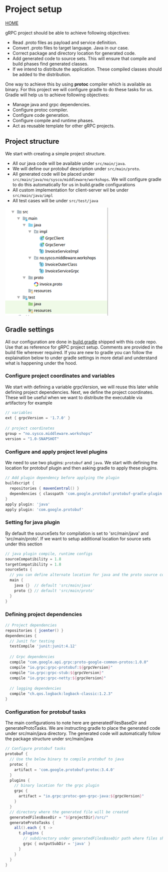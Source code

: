 # Project setup
[HOME](../../README.md)

gRPC project should be able to achieve following objectives:
- Read .proto files as payload and service definition.
- Convert .proto files to target language. Java in our case.
- Correct package and directory location for generated code.
- Add generated code to source sets. This will ensure that compile and build phases find generated classes.
- If we intend to distribute the application. These compiled classes should be added to the distribution.

One way to achieve this by using **protoc** compiler which is available as binary. For this project we will configure gradle to do these tasks for us. Gradle will help us to achieve following objectives:
- Manage java and grpc dependencies.
- Configure protoc compiler.
- Configure code generation.
- Configure compile and runtime phases.
- Act as reusable template for other gRPC projects.

## Project structure
We start with creating a simple project structure. 
- All our java code will be available under `src/main/java`.
- We will define our protobuf description under `src/main/proto`.
- All generated code will be placed under `src/main/java/no/sysco/middleware/workshops`. We will configure gradle to do this automatically for us in build.gradle configurations
- All custom implementation for client-server wil be under `src/main/java/impl`
- All test cases will be under `src/test/java`

![ProjectStructure](../images/ProjectStr.png)

## Gradle settings
All our configuration are done in [build.gradle](../../build.gradle) shipped with this code repo. Use that as reference for gRPC project setup. Comments are provided in the build file wherever required. If you are new to gradle you can follow the explaination below to under gradle settings in more detail and understand what is happening under the hood.

### Configure project coordinates and variables
We start with defining a variable grpcVersion, we will reuse this later while defining project dependencies. Next, we define the project coordinates. These will be useful when we want to distribute the executable via artifactory for example
```groovy
// variables
ext { grpcVersion = '1.7.0' }

// project coordinates
group = "no.sysco.middleware.workshops"
version = "1.0-SNAPSHOT"
```

### Configure and apply project level plugins
We need to use two plugins: `protobuf` and `java`. We start with defining the location for protobuf plugin and then asking gradle to apply these plugins.

```groovy
// Add plugin dependency before applying the plugin
buildscript {
  repositories { mavenCentral() }
  dependencies { classpath 'com.google.protobuf:protobuf-gradle-plugin:0.8.6' }
}
apply plugin: 'java'
apply plugin: 'com.google.protobuf'
```

### Setting for java plugin
By default the sourceSets for compilation is set to 'src/main/java' and 'src/main/proto'. If we want to setup additional location for source sets under this section 
```groovy
// java plugin compile, runtime configs
sourceCompatibility = 1.8
targetCompatibility = 1.8
sourceSets {
  // you can define alternate location for java and the proto source code here
  main {
    java {}  // default 'src/main/java'
    proto {} // default 'src/main/proto'
  }
}
```

### Defining project dependencies

```groovy
// Project dependencies
repositories { jcenter() }
dependencies {
  // Junit for testing
  testCompile 'junit:junit:4.12'
  
  // Grpc dependencies
  compile "com.google.api.grpc:proto-google-common-protos:1.0.0"
  compile "io.grpc:grpc-protobuf:${grpcVersion}"
  compile "io.grpc:grpc-stub:${grpcVersion}"
  compile "io.grpc:grpc-netty:${grpcVersion}"
  
  // logging dependencies
  compile "ch.qos.logback:logback-classic:1.2.3"
}
```

### Configuration for protobuf tasks 
The main configurations to note here are generatedFilesBaseDir and generateProtoTasks. We are instructing gradle to place the generated code under src/main/java directory. The generated code will automatically follow the package structure under src/main/java

```groovy
// Configure protobuf tasks
protobuf {
  // Use the below binary to compile protobuf to java
  protoc {
    artifact = 'com.google.protobuf:protoc:3.4.0'
  }
  plugins {
    // binary location for the grpc plugin
    grpc {
      artifact = "io.grpc:protoc-gen-grpc-java:${grpcVersion}"
    }
  }
  // directory where the generated file will be created
  generatedFilesBaseDir = "${projectDir}/src/"
  generateProtoTasks {
    all().each { t ->
      t.plugins {
        // subdirectory under generatedFilesBaseDir path where files should be generated
        grpc { outputSubDir = 'java' }
      }
    }
  }
}
```